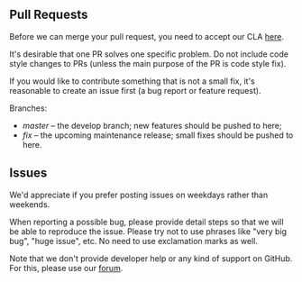 ## Pull Requests

Before we can merge your pull request, you need to accept our CLA [here](https://github.com/espocrm/cla).

It's desirable that one PR solves one specific problem. Do not include code style changes to PRs
(unless the main purpose of the PR is code style fix).

If you would like to contribute something that is not a small fix, it's reasonable to create an issue first
(a bug report or feature request).

Branches:

* *master* – the develop branch; new features should be pushed to here;
* *fix* – the upcoming maintenance release; small fixes should be pushed to here.

## Issues

We'd appreciate if you prefer posting issues on weekdays rather than weekends.

When reporting a possible bug, please provide detail steps so that we will be able
to reproduce the issue. Please try not to use phrases like "very big bug",
"huge issue", etc. No need to use exclamation marks as well.

Note that we don't provide developer help or any kind of support on GitHub.
For this, please use our [forum](https://forum.espocrm.com).

